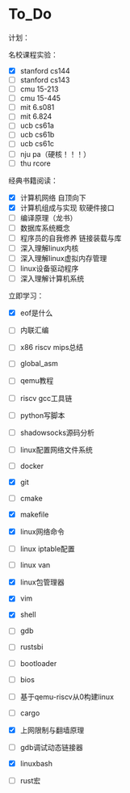# To_Do
计划：

名校课程实验：

- [x] stanford cs144
- [ ] stanford cs143
- [ ] cmu 15-213
- [ ] cmu 15-445
- [ ] mit 6.s081
- [ ] mit 6.824
- [ ] ucb cs61a
- [ ] ucb cs61b
- [ ] ucb cs61c
- [ ] nju pa（硬核！！！）
- [ ] thu rcore

经典书籍阅读：

- [x] 计算机网络 自顶向下
- [x] 计算机组成与实现 软硬件接口
- [ ] 编译原理（龙书）
- [ ] 数据库系统概念
- [ ] 程序员的自我修养 链接装载与库
- [ ] 深入理解linux内核
- [ ] 深入理解linux虚拟内存管理
- [ ] linux设备驱动程序
- [ ] 深入理解计算机系统

立即学习：

- [x] eof是什么
- [ ] 内联汇编
- [ ] x86 riscv mips总结
- [ ] global_asm
- [ ] qemu教程
- [ ] riscv gcc工具链
- [ ] python写脚本
- [ ] shadowsocks源码分析
- [ ] linux配置网络文件系统
- [ ] docker
- [x] git
- [ ] cmake 
- [x] makefile
- [x] linux网络命令
- [ ] linux iptable配置
- [ ] linux van
- [x] linux包管理器
- [x] vim
- [x] shell
- [ ] gdb
- [ ] rustsbi
- [ ] bootloader
- [ ] bios
- [ ] 基于qemu-riscv从0构建linux
- [ ] cargo
- [x] 上网限制与翻墙原理
- [ ] gdb调试动态链接器
- [x] linuxbash
- [ ] rust宏


